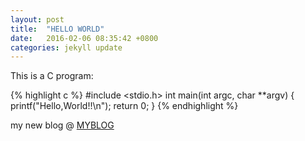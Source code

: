 ```yaml
---
layout: post
title:  "HELLO WORLD"
date:   2016-02-06 08:35:42 +0800
categories: jekyll update
---
```

This is a C program:

{% highlight c %}
#include <stdio.h>
int main(int argc, char **argv) {
	printf("Hello,World!!\n");
	return 0;
}
{% endhighlight %}

my new blog @ [MYBLOG][myblog-url]

[myblog-url]: http://thickforest.github.io
